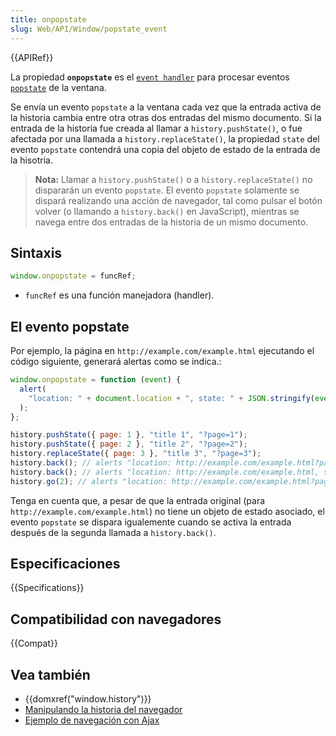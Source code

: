 ```yaml
---
title: onpopstate
slug: Web/API/Window/popstate_event
---
```


{{APIRef}}

La propiedad **`onpopstate`** es el [`event handler`](/es/docs/Web/Reference/Events/Event_handlers) para procesar eventos [`popstate`](/es/docs/Web/API/Window/popstate_event) de la ventana.

Se envía un evento `popstate` a la ventana cada vez que la entrada activa de la historia cambia entre otra otras dos entradas del mismo documento. Si la entrada de la historia fue creada al llamar a `history.pushState()`, o fue afectada por una llamada a `history.replaceState()`, la propiedad `state` del evento `popstate` contendrá una copia del objeto de estado de la entrada de la hisotria.

> **Nota:** Llamar a `history.pushState()` o a `history.replaceState()` no dispararán un evento `popstate`. El evento `popstate` solamente se dispará realizando una acción de navegador, tal como pulsar el botón volver (o llamando a `history.back()` en JavaScript), mientras se navega entre dos entradas de la historia de un mismo documento.

## Sintaxis

```js
window.onpopstate = funcRef;
```

- `funcRef` es una función manejadora (handler).

## El evento popstate

Por ejemplo, la página en `http://example.com/example.html` ejecutando el código siguiente, generará alertas como se indica.:

```js
window.onpopstate = function (event) {
  alert(
    "location: " + document.location + ", state: " + JSON.stringify(event.state)
  );
};

history.pushState({ page: 1 }, "title 1", "?page=1");
history.pushState({ page: 2 }, "title 2", "?page=2");
history.replaceState({ page: 3 }, "title 3", "?page=3");
history.back(); // alerts "location: http://example.com/example.html?page=1, state: {"page":1}"
history.back(); // alerts "location: http://example.com/example.html, state: null
history.go(2); // alerts "location: http://example.com/example.html?page=3, state: {"page":3}
```

Tenga en cuenta que, a pesar de que la entrada original (para `http://example.com/example.html`) no tiene un objeto de estado asociado, el evento `popstate` se dispara igualemente cuando se activa la entrada después de la segunda llamada a `history.back()`.

## Especificaciones

{{Specifications}}

## Compatibilidad con navegadores

{{Compat}}

## Vea también

- {{domxref("window.history")}}
- [Manipulando la historia del navegador](/es/docs/Web/Guide/DOM/Manipulating_the_browser_history)
- [Ejemplo de navegación con Ajax](/es/docs/Web/Guide/DOM/Manipulating_the_browser_history/Example)

